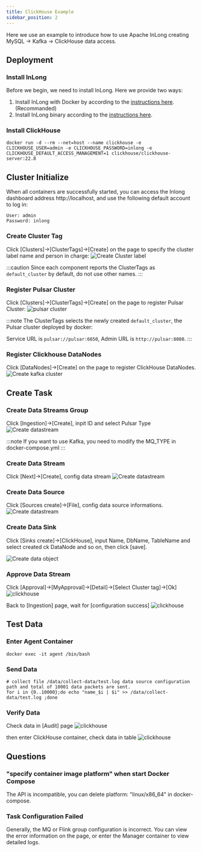 ```yaml
---
title: ClickHouse Example
sidebar_position: 2
---
```


Here we use an example to introduce how to use Apache InLong creating MySQL -> Kafka -> ClickHouse data access.

## Deployment
### Install InLong

Before we begin, we need to install InLong. Here we provide two ways:
1. Install InLong with Docker by according to the [instructions here](deployment/docker.md).(Recommanded)
2. Install InLong binary according to the [instructions here](deployment/bare_metal.md).

### Install ClickHouse
```shell
docker run -d --rm --net=host --name clickhouse -e CLICKHOUSE_USER=admin -e CLICKHOUSE_PASSWORD=inlong -e CLICKHOUSE_DEFAULT_ACCESS_MANAGEMENT=1 clickhouse/clickhouse-server:22.8
```

## Cluster Initialize
When all containers are successfully started, you can access the Inlong dashboard address http://localhost, and use the following default account to log in:
```
User: admin
Password: inlong
```

### Create Cluster Tag
Click [Clusters]->[ClusterTags]->[Create] on the page to specify the cluster label name and person in charge:
![Create Cluster label](img/clickhouse/create_cluster_label.png)

:::caution
Since each component reports the ClusterTags as `default_cluster` by default, do not use other names.
:::

### Register Pulsar Cluster
Click [Clusters]->[ClusterTags]->[Create] on the page to register Pulsar Cluster:
![pulsar cluster](img/create_pulsar_cluster.png)

:::note
The ClusterTags selects the newly created `default_cluster`, the Pulsar cluster deployed by docker:

Service URL is `pulsar://pulsar:6650`, Admin URL is `http://pulsar:8080`.
:::

### Register Clickhouse DataNodes
Click [DataNodes]->[Create] on the page to register ClickHouse DataNodes.
![Create kafka cluster](img/clickhouse/datanode.png)

## Create Task
### Create Data Streams Group
Click [Ingestion]->[Create], inpit ID and select Pulsar Type
![Create datastream](img/clickhouse/pulsar_group.png)

:::note
If you want to use Kafka, you need to modify the MQ_TYPE in docker-compose.yml
:::

### Create Data Stream
Click [Next]->[Create], config data stream
![Create datastream](img/clickhouse/pulsar_stream.png)



### Create Data Source
Click [Sources create]->[File], config data source informations.
![Create datastream](img/clickhouse/pulsar_file_source.png)

### Create Data Sink
Click [Sinks create]->[ClickHouse], input Name, DbName, TableName and select created ck DataNode and so on, then click [save].

![Create data object](img/clickhouse/pulsar_sink.png)

### Approve Data Stream
Click [Approval]->[MyApproval]->[Detail]->[Select Cluster tag]->[Ok]
![clickhouse](img/clickhouse/pulsar_approval.png)

Back to [Ingestion] page, wait for [configuration success]
![clickhouse](img/clickhouse/pulsar_approve_result.png)

## Test Data
### Enter Agent Container
```
docker exec -it agent /bin/bash
```

### Send Data
```
# collect file /data/collect-data/test.log data source configuration path and total of 10001 data packets are sent.
for i in {0..10000};do echo "name_$i | $i" >> /data/collect-data/test.log ;done
```

### Verify Data
Check data in [Audit] page
![clickhouse](img/clickhouse/pulsar_audit.png)

then enter ClickHouse container, check data in table
![clickhouse](img/clickhouse/pulsar_table.png)

## Questions
### "specify container image platform" when start Docker Compose
The API is incompatible, you can delete platform: "linux/x86_64" in docker-compose.

### Task Configuration Failed
Generally, the MQ or Flink group configuration is incorrect. You can view the error information on the page, or enter the Manager container to view detailed logs.
